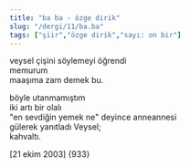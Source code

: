 ```yaml
---
title: "ba ba - özge dirik"
slug: "/dergi/11/ba.ba"
tags: ["şiir","özge dirik","sayı: on bir"]
---
```


veysel çişini söylemeyi öğrendi  
memurum  
maaşıma zam demek bu.

böyle utanmamıştım  
iki artı bir olalı  
"en sevdiğin yemek ne" deyince anneannesi  
gülerek yanıtladı Veysel;  
kahvaltı.

\[21 ekim 2003\] {933}

